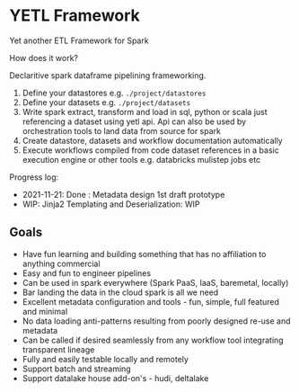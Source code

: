 # YETL Framework

Yet another ETL Framework for Spark


How does it work?

Declaritive spark dataframe pipelining frameworking.

1. Define your datastores e.g. `./project/datastores`
2. Define your datasets e.g. `./project/datasets`
3. Write spark extract, transform and load in sql, python or scala just referencing a dataset using yetl api. Api can also be used by orchestration tools to land data from source for spark
4. Create datastore, datasets and workflow documentation automatically
5. Execute workflows compiled from code dataset references in a basic execution engine or other tools e.g. databricks mulistep jobs etc

Progress log:

* 2021-11-21: Done : Metadata design 1st draft prototype
* WIP: Jinja2 Templating and Deserialization: WIP

## Goals

- Have fun learning and building something that has no affiliation to anything commercial
- Easy and fun to engineer pipelines
- Can be used in spark everywhere (Spark PaaS, IaaS, baremetal, locally)
- Bar landing the data in the cloud spark is all we need
- Excellent metadata configuration and tools - fun, simple, full featured and minimal
- No data loading anti-patterns resulting from poorly designed re-use and metadata
- Can be called if desired seamlessly from any workflow tool integrating transparent lineage
- Fully and easily testable locally and remotely
- Support batch and streaming
- Support datalake house add-on's - hudi, deltalake
